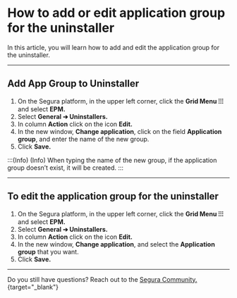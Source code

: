 # How to add or edit application group for the uninstaller

In this article, you will learn how to add and edit the application group for the uninstaller.

* * *

## Add App Group to Uninstaller

1. On the Segura platform,  in the upper left corner, click the **Grid Menu ⁝⁝⁝** and select **EPM.**
2. Select **General ➔ Uninstallers.**
3. In column **Action** click on the icon **Edit.**
4. In the new window, **Change application**, click on the field **Application group**, and enter the name of the new group.
5. Click **Save.**

:::(Info) (Info)
When typing the name of the new group, if the application group doesn’t exist, it  will be created.
:::

* * *

## To edit the application group for the uninstaller

1. On the Segura platform,  in the upper left corner, click the **Grid Menu ⁝⁝⁝** and select **EPM.**
2. Select **General ➔ Uninstallers.**
3. In column **Action** click on the icon **Edit.**
4. In the new window, **Change application**, and select the **Application group** that you want.
5. Click **Save.**

* * *

Do you still have questions? Reach out to the [Segura Community.](https://community.Segura.io/){target="_blank"}